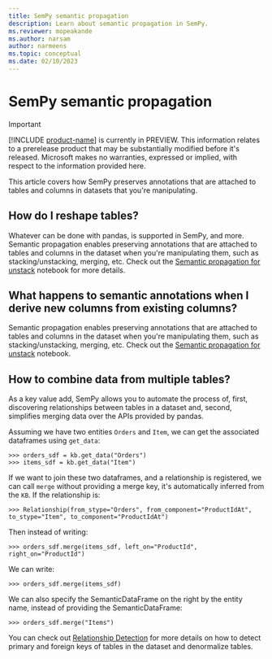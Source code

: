 ```yaml
---
title: SemPy semantic propagation
description: Learn about semantic propagation in SemPy.
ms.reviewer: mopeakande
ms.author: narsam
author: narmeens
ms.topic: conceptual
ms.date: 02/10/2023
---
```


# SemPy semantic propagation

> [!IMPORTANT]
> [!INCLUDE [product-name](../includes/product-name.md)] is currently in PREVIEW. This information relates to a prerelease product that may be substantially modified before it's released. Microsoft makes no warranties, expressed or implied, with respect to the information provided here.

This article covers how SemPy preserves annotations that are attached to tables and columns in datasets that you're manipulating.

## How do I reshape tables?

Whatever can be done with pandas, is supported in SemPy, and more. Semantic propagation enables preserving annotations that are attached to tables and columns in the dataset when you're manipulating them, such as stacking/unstacking, merging,  etc. Check out the [Semantic propagation for unstack](sempy-unstack-semantic-propagation.md) notebook for more details.

## What happens to semantic annotations when I derive new columns from existing columns?

Semantic propagation enables preserving annotations that are attached to tables and columns in the dataset when you're manipulating them, such as stacking/unstacking, merging, etc. Check out the [Semantic propagation for unstack](sempy-unstack-semantic-propagation.md) notebook.

## How to combine data from multiple tables?

As a key value add, SemPy allows you to automate the process of, first, discovering relationships between tables in a dataset and, second, simplifies merging data over the APIs provided by pandas.

Assuming we have two entities `Orders` and `Item`, we can get the associated dataframes using `get_data`:

```
>>> orders_sdf = kb.get_data("Orders")
>>> items_sdf = kb.get_data("Item")
```

If we want to join these two dataframes, and a relationship is registered, we can call `merge` without providing a merge key, it's automatically inferred from the `KB`. If the relationship is:

```
>>> Relationship(from_stype="Orders", from_component="ProductIdAt", to_stype="Item", to_component="ProductIdAt")
```

Then instead of writing:

```
>>> orders_sdf.merge(items_sdf, left_on="ProductId", right_on="ProductId")
```

We can write:

```
>>> orders_sdf.merge(items_sdf)
```

We can also specify the SemanticDataFrame on the right by the entity name, instead of providing the SemanticDataFrame:

```
>>> orders_sdf.merge("Items")
```

You can check out [Relationship Detection](sempy-relationship-detection.md) for more details on how to detect primary and foreign keys of tables in the dataset and denormalize tables.

